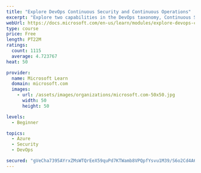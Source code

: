 ```yaml
---
title: "Explore DevOps Continuous Security and Continuous Operations"
excerpt: "Explore two capabilities in the DevOps taxonomy, Continuous Security and Continuous Operations."
webUrl: https://docs.microsoft.com/en-us/learn/modules/explore-devops-continuous-security-operations/
type: course
price: Free
length: PT22M
ratings:
  count: 1115
  average: 4.723767
heat: 50

provider:
  name: Microsoft Learn
  domain: microsoft.com
  images:
    - url: /assets/images/organizations/microsoft.com-50x50.jpg
      width: 50
      height: 50

levels:
  - Beginner

topics:
  - Azure
  - Security
  - DevOps

secured: "gVeCha7395AYrxZMsWTQrEeX59quPd7KTWamb8VPQpfYsvu1M39/S6o2Cd4A6plDQyo2aALWcH5qqbDnrC9nXs+MO6PFXqgKkFSv6lu1zSXnTZMGO5how2raWHktvr2zdD43PBBLIwCuCvSYF6BYDz3q5WGHp9acEmP2fK77l6V8UWo9Vrc5rsjq6tcR5IQul+hdGMyKs/UdC2aEkFMznKwnR270WbrdvOl/27jypfET8Od5xZy4yb0XviQnrtBcx+RUhw8Sw5ADooG15o42VXLMCW4VCqjiLYeLj8crgVq0ZYV8AmBKzgVKHXijFW1/F5kWm/OGwPqNyN8/CJ6H6GrBoEEyt6tTSBJwcDN0XTELRfC5eI4X+gJsPUmgKDVijmIOW6vo+58F0m4bWeytxZ88ohnJQKNAAMKGNattCuM=;bOVZnokyMlLD2FsMnSdjbw=="
---
```


